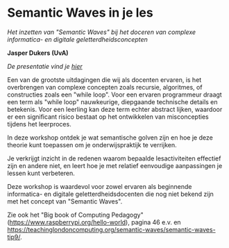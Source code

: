 # Semantic Waves in je les

*Het inzetten van "Semantic Waves" bij het doceren van complexe informatica- en
digitale geletterdheidsconcepten*

**Jasper Dukers (UvA)**

*De presentatie vind je [hier](https://docs.google.com/presentation/d/1Zf_wLYLgstSCs1EJQlYyAnasgvdZcGU7FxSLcIQypqU/edit?usp=sharing)*

Een van de grootste uitdagingen die wij als docenten ervaren, is het
overbrengen van complexe concepten zoals recursie, algoritmes, of constructies
zoals een "while loop". Voor een ervaren programmeur draagt een term als
"while loop" nauwkeurige, diepgaande technische details en betekenis. Voor een
leerling kan deze term echter abstract lijken, waardoor er een significant
risico bestaat op het ontwikkelen van misconcepties tijdens het leerproces.

In deze workshop ontdek je wat semantische golven zijn en hoe je deze theorie
kunt toepassen om je onderwijspraktijk te verrijken.

Je verkrijgt inzicht in de redenen waarom bepaalde lesactiviteiten effectief
zijn en andere niet, en leert hoe je met relatief eenvoudige aanpassingen je
lessen kunt verbeteren.

Deze workshop is waardevol voor zowel ervaren als beginnende informatica- en
digitale geletterdheidsdocenten die nog niet bekend zijn met het concept van
"Semantic Waves".

Zie ook het "Big book of Computing Pedagogy" (https://www.raspberrypi.org/hello-world),
pagina 46 e.v. en https://teachinglondoncomputing.org/semantic-waves/semantic-waves-tip9/.
